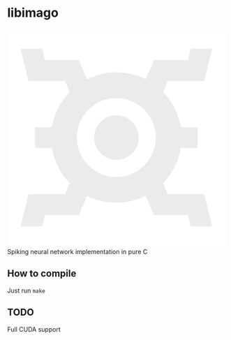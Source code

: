 # libimago
![logo](/imago.png)
Spiking neural network implementation in pure C

## How to compile
Just run `make`

## TODO
Full CUDA support
